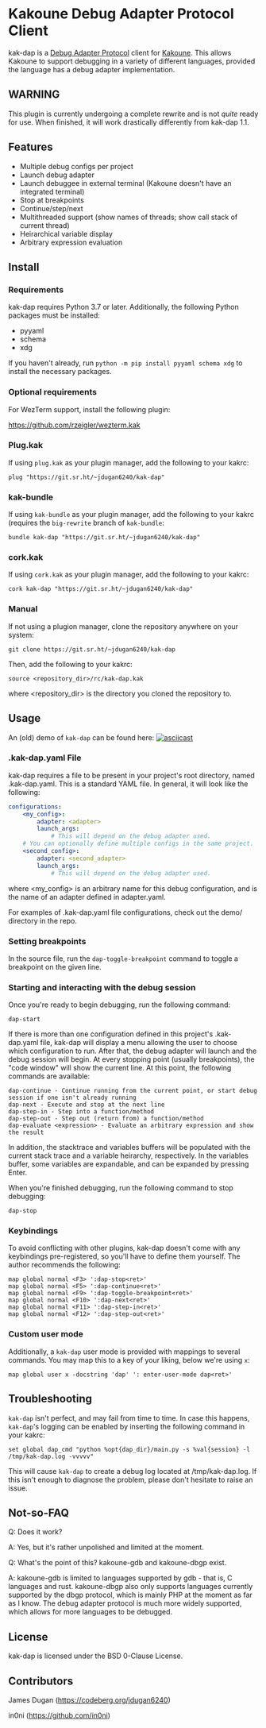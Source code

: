 # Kakoune Debug Adapter Protocol Client

kak-dap is a [Debug Adapter Protocol](https://microsoft.github.io/debug-adapter-protocol/) client for [Kakoune](http://kakoune.org).
This allows Kakoune to support debugging in a variety of different languages, provided the language has a debug adapter implementation.

## WARNING

This plugin is currently undergoing a complete rewrite and is not *quite* ready for use.
When finished, it will work drastically differently from kak-dap 1.1.

## Features

- Multiple debug configs per project
- Launch debug adapter
- Launch debuggee in external terminal (Kakoune doesn't have an integrated terminal)
- Stop at breakpoints
- Continue/step/next
- Multithreaded support (show names of threads; show call stack of current thread)
- Heirarchical variable display
- Arbitrary expression evaluation

## Install

### Requirements

kak-dap requires Python 3.7 or later. Additionally, the following Python packages must be installed:

- pyyaml
- schema
- xdg

If you haven't already, run `python -m pip install pyyaml schema xdg` to install the necessary packages.

### Optional requirements

For WezTerm support, install the following plugin:

https://github.com/rzeigler/wezterm.kak

### Plug.kak

If using `plug.kak` as your plugin manager, add the following to your kakrc:

```
plug "https://git.sr.ht/~jdugan6240/kak-dap"
```

### kak-bundle

If using `kak-bundle` as your plugin manager, add the following to your kakrc
(requires the `big-rewrite` branch of `kak-bundle`:

```
bundle kak-dap "https://git.sr.ht/~jdugan6240/kak-dap"
```

### cork.kak

If using `cork.kak` as your plugin manager, add the following to your kakrc:

```
cork kak-dap "https://git.sr.ht/~jdugan6240/kak-dap"
```

### Manual

If not using a plugion manager, clone the repository anywhere on your system:

```
git clone https://git.sr.ht/~jdugan6240/kak-dap
```

Then, add the following to your kakrc:

```
source <repository_dir>/rc/kak-dap.kak
```

where <repository_dir> is the directory you cloned the repository to.

## Usage

An (old) demo of `kak-dap` can be found here: [![asciicast](https://asciinema.org/a/fjU1GBrXSxplfP6lEo7cqYcj9.svg)](https://asciinema.org/a/fjU1GBrXSxplfP6lEo7cqYcj9)

### .kak-dap.yaml File

kak-dap requires a file to be present in your project's root directory, named .kak-dap.yaml. This is a standard YAML file. In general,
it will look like the following:

```yaml
configurations:
    <my_config>:
        adapter: <adapter>
        launch_args:
            # This will depend on the debug adapter used.
    # You can optionally define multiple configs in the same project.
    <second_config>:
        adapter: <second_adapter>
        launch_args:
            # This will depend on the debug adapter used.
```

where <my_config> is an arbitrary name for this debug configuration, and <adapter> is the name of an adapter defined in adapter.yaml.

For examples of .kak-dap.yaml file configurations, check out the demo/ directory in the repo.

### Setting breakpoints

In the source file, run the `dap-toggle-breakpoint` command to toggle a breakpoint on the given line.

### Starting and interacting with the debug session

Once you're ready to begin debugging, run the following command:

```
dap-start
```

If there is more than one configuration defined in this project's .kak-dap.yaml file, kak-dap will display a menu allowing the user
to choose which configuration to run. After that, the debug adapter will launch and the debug session will begin. At every stopping point
(usually breakpoints), the "code window" will show the current line. At this point, the following commands are available:

```
dap-continue - Continue running from the current point, or start debug session if one isn't already running
dap-next - Execute and stop at the next line
dap-step-in - Step into a function/method
dap-step-out - Step out (return from) a function/method
dap-evaluate <expression> - Evaluate an arbitrary expression and show the result
```

In addition, the stacktrace and variables buffers will be populated with the current
stack trace and a variable heirarchy, respectively. In the variables buffer, some
variables are expandable, and can be expanded by pressing Enter.

When you're finished debugging, run the following command to stop debugging:

```
dap-stop
```

### Keybindings

To avoid conflicting with other plugins, kak-dap doesn't come with any keybindings pre-registered, so you'll have to define
them yourself. The author recommends the following:

```
map global normal <F3> ':dap-stop<ret>'
map global normal <F5> ':dap-continue<ret>'
map global normal <F9> ':dap-toggle-breakpoint<ret>'
map global normal <F10> ':dap-next<ret>'
map global normal <F11> ':dap-step-in<ret>'
map global normal <F12> ':dap-step-out<ret>'
```

### Custom user mode

Additionally, a `kak-dap` user mode is provided with mappings to several commands. You may map this to a key of your liking, below we're using `x`:

```
map global user x -docstring 'dap' ': enter-user-mode dap<ret>'
```

## Troubleshooting

`kak-dap` isn't perfect, and may fail from time to time. In case this happens, `kak-dap`'s
logging can be enabled by inserting the following command in your kakrc:

```
set global dap_cmd "python %opt{dap_dir}/main.py -s %val{session} -l /tmp/kak-dap.log -vvvvv"
```

This will cause `kak-dap` to create a debug log located at /tmp/kak-dap.log.
If this isn't enough to diagnose the problem, please don't hesitate to raise an issue.

## Not-so-FAQ

Q: Does it work?

A: Yes, but it's rather unpolished and limited at the moment.

Q: What's the point of this? kakoune-gdb and kakoune-dbgp exist.

A: kakoune-gdb is limited to languages supported by gdb - that is, C languages and rust.
kakoune-dbgp also only supports languages currently supported by the dbgp protocol, which
is mainly PHP at the moment as far as I know. The debug adapter protocol is much more widely
supported, which allows for more languages to be debugged.

## License

kak-dap is licensed under the BSD 0-Clause License.

## Contributors

James Dugan (https://codeberg.org/jdugan6240)

in0ni (https://github.com/in0ni)
